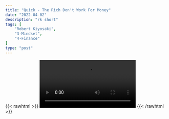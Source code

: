 ```yaml
---
title: "Quick - The Rich Don't Work For Money"
date: "2022-04-02"
description: "rk short"
tags: [
    "Robert Kiyosaki",
    "3-Mindset",
    "4-Finance"
]
type: "post"
---
```

{{< rawhtml >}}
    <video width="auto" height="auto" controls>
        <source src="https://clips.dev00ps.com/Robert%20Kiyosaki/Robert%20Kiyosaki%20On%20Why%20Steve%20Jobs%20Paycheque%20Was%201%20A%20Year%F0%9F%A4%AF.mp4" type="video/mp4"> 
    </video>
{{< /rawhtml >}}
